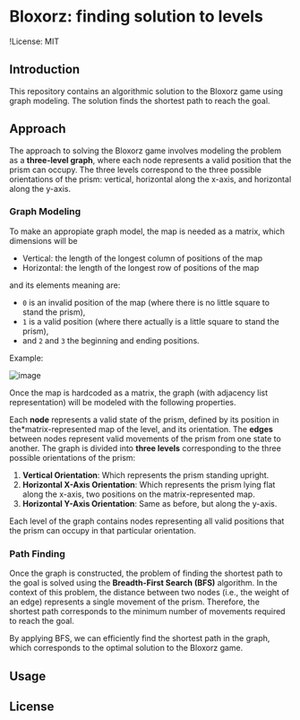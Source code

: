 # Bloxorz: finding solution to levels

!License: MIT

## Introduction

This repository contains an algorithmic solution to the Bloxorz game using graph modeling. The solution finds the shortest path to reach the goal.

## Approach

The approach to solving the Bloxorz game involves modeling the problem as a **three-level graph**, where each node represents a valid position that the prism can occupy. The three levels correspond to the three possible orientations of the prism: vertical, horizontal along the x-axis, and horizontal along the y-axis.

### Graph Modeling

To make an appropiate graph model, the map is needed as a matrix, which dimensions will be 
- Vertical: the length of the longest column of positions of the map
- Horizontal: the length of the longest row of positions of the map  

and its elements meaning are:
- `0` is an invalid position of the map (where there is no little square to stand the prism),
- `1` is a valid position (where there actually is a little square to stand the prism),
- and `2` and `3` the beginning and ending positions.  

Example:  

![image]()

Once the map is hardcoded as a matrix, the graph (with adjacency list representation) will be modeled with the following properties.  

Each **node** represents a valid state of the prism, defined by its position in the*matrix-represented map of the level, and its orientation. The **edges** between nodes represent valid movements of the prism from one state to another. The graph is divided into **three levels** corresponding to the three possible orientations of the prism:

1. **Vertical Orientation**: Which represents the prism standing upright.
2. **Horizontal X-Axis Orientation**: Which represents the prism lying flat along the x-axis, two positions on the matrix-represented map.
3. **Horizontal Y-Axis Orientation**: Same as before, but along the y-axis.

Each level of the graph contains nodes representing all valid positions that the prism can occupy in that particular orientation.

### Path Finding

Once the graph is constructed, the problem of finding the shortest path to the goal is solved using the **Breadth-First Search (BFS)** algorithm. In the context of this problem, the distance between two nodes (i.e., the weight of an edge) represents a single movement of the prism. Therefore, the shortest path corresponds to the minimum number of movements required to reach the goal.  

By applying BFS, we can efficiently find the shortest path in the graph, which corresponds to the optimal solution to the Bloxorz game.

## Usage

## License

